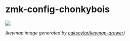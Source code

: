 # zmk-config-chonkybois


<img src="keymap-drawer/chonkybois.svg" >

_(keymap image generated by [caksoylar/keymap-drawer](https://github.com/caksoylar/keymap-drawer))_

